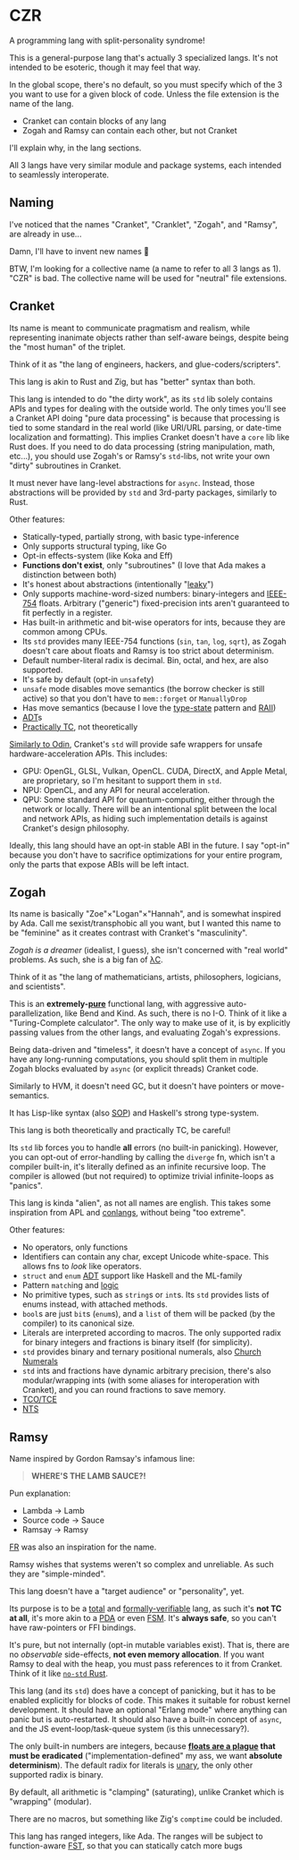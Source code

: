 # CZR
A programming lang with split-personality syndrome!

This is a general-purpose lang that's actually 3 specialized langs. It's not intended to be esoteric, though it may feel that way.

In the global scope, there's no default, so you must specify which of the 3 you want to use for a given block of code. Unless the file extension is the name of the lang.

- Cranket can contain blocks of any lang
- Zogah and Ramsy can contain each other, but not Cranket

I'll explain why, in the lang sections.

All 3 langs have very similar module and package systems, each intended to seamlessly interoperate.

## Naming
I've noticed that the names "Cranket", "Cranklet", "Zogah", and "Ramsy", are already in use...

Damn, I'll have to invent new names 🥲

BTW, I'm looking for a collective name (a name to refer to all 3 langs as 1). "CZR" is bad. The collective name will be used for "neutral" file extensions.

## Cranket
Its name is meant to communicate pragmatism and realism, while representing inanimate objects rather than self-aware beings, despite being the "most human" of the triplet.

Think of it as "the lang of engineers, hackers, and glue-coders/scripters".

This lang is akin to Rust and Zig, but has "better" syntax than both.

This lang is intended to do "the dirty work", as its `std` lib solely contains APIs and types for dealing with the outside world. The only times you'll see a Cranket API doing "pure data processing" is because that processing is tied to some standard in the real world (like URI/URL parsing, or date-time localization and formatting). This implies Cranket doesn't have a `core` lib like Rust does. If you need to do data processing (string manipulation, math, etc...), you should use Zogah's or Ramsy's `std`-libs, not write your own "dirty" subroutines in Cranket.

It must never have lang-level abstractions for `async`. Instead, those abstractions will be provided by `std` and 3rd-party packages, similarly to Rust.

Other features:
- Statically-typed, partially strong, with basic type-inference
- Only supports structural typing, like Go
- Opt-in effects-system (like Koka and Eff)
- **Functions don't exist**, only "subroutines" (I love that Ada makes a distinction between both)
- It's honest about abstractions (intentionally "[leaky](https://en.wikipedia.org/wiki/Leaky_abstraction)")
- Only supports machine-word-sized numbers: binary-integers and [IEEE-754](https://en.wikipedia.org/wiki/IEEE_754) floats. Arbitrary ("generic") fixed-precision ints aren't guaranteed to fit perfectly in a register.
- Has built-in arithmetic and bit-wise operators for ints, because they are common among CPUs.
- Its `std` provides many IEEE-754 functions (`sin`, `tan`, `log`, `sqrt`), as Zogah doesn't care about floats and Ramsy is too strict about determinism.
- Default number-literal radix is decimal. Bin, octal, and hex,  are also supported.
- It's safe by default (opt-in `unsafe`ty)
- `unsafe` mode disables move semantics (the borrow checker is still active) so that you don't have to `mem::forget` or `ManuallyDrop`
- Has move semantics (because I love the [type-state](https://cliffle.com/blog/rust-typestate) pattern and [RAII](https://en.wikipedia.org/wiki/Resource_acquisition_is_initialization))
- [ADT](https://en.wikipedia.org/wiki/Algebraic_data_type)s
- [Practically TC](https://gavinhoward.com/2024/03/what-computers-cannot-do-the-consequences-of-turing-completeness), not theoretically

[Similarly to Odin](https://odin-lang.org/#batteries-included), Cranket's `std` will provide safe wrappers for unsafe hardware-acceleration APIs. This includes:
- GPU: OpenGL, GLSL, Vulkan, OpenCL. CUDA, DirectX, and Apple Metal, are proprietary, so I'm hesitant to support them in `std`.
- NPU: OpenCL, and any API for neural acceleration.
- QPU: Some standard API for quantum-computing, either through the network or locally. There will be an intentional split between the local and network APIs, as hiding such implementation details is against Cranket's design philosophy.


Ideally, this lang should have an opt-in stable ABI in the future. I say "opt-in" because you don't have to sacrifice optimizations for your entire program, only the parts that expose ABIs will be left intact.

## Zogah
Its name is basically "Zoe"×"Logan"×"Hannah", and is somewhat inspired by Ada. Call me sexist/transphobic all you want, but I wanted this name to be "feminine" as it creates contrast with Cranket's "masculinity".

_Zogah is a dreamer_ (idealist, I guess), she isn't concerned with "real world" problems. As such, she is a big fan of [λC](https://en.wikipedia.org/wiki/Lambda_calculus).

Think of it as "the lang of mathematicians, artists, philosophers, logicians, and scientists".

This is an **extremely-[pure](https://en.wikipedia.org/wiki/Purely_functional_programming)** functional lang, with aggressive auto-parallelization, like Bend and Kind. As such, there is no I-O. Think of it like a "Turing-Complete calculator". The only way to make use of it, is by explicitly passing values from the other langs, and evaluating Zogah's expressions.

Being data-driven and "timeless", it doesn't have a concept of `async`. If you have any long-running computations, you should split them in multiple Zogah blocks evaluated by `async` (or explicit threads) Cranket code.

Similarly to HVM, it doesn't need GC, but it doesn't have pointers or move-semantics.

It has Lisp-like syntax (also [SOP](https://en.wikipedia.org/wiki/Stack-oriented_programming)) and Haskell's strong type-system.

This lang is both theoretically and practically TC, be careful!

Its `std` lib forces you to handle **all** errors (no built-in panicking). However, you can opt-out of error-handling by calling the `diverge` fn, which isn't a compiler built-in, it's literally defined as an infinite recursive loop. The compiler is allowed (but not required) to optimize trivial infinite-loops as "panics".

This lang is kinda "alien", as not all names are english. This takes some inspiration from APL and [conlangs](https://en.wikipedia.org/wiki/Constructed_language), without being "too extreme".

Other features:
- No operators, only functions
- Identifiers can contain any char, except Unicode white-space. This allows fns to _look_ like operators.
- `struct` and `enum` [ADT](https://en.wikipedia.org/wiki/Algebraic_data_type) support like Haskell and the ML-family
- Pattern `match`ing and [logic](https://en.wikipedia.org/wiki/Logic_programming)
- No primitive types, such as `string`s or `int`s. Its `std` provides lists of enums instead, with attached methods.
- `bool`s are just `bit`s (`enum`s), and a `list` of them will be packed (by the compiler) to its canonical size.
- Literals are interpreted according to macros. The only supported radix for binary integers and fractions is binary itself (for simplicity).
- `std` provides binary and ternary positional numerals, also [Church Numerals](https://en.wikipedia.org/wiki/Church_encoding)
- `std` ints and fractions have dynamic arbitrary precision, there's also modular/wrapping ints (with some aliases for interoperation with Cranket), and you can round fractions to save memory.
- [TCO/TCE](https://en.wikipedia.org/wiki/Tail_call)
- [NTS](https://en.wikipedia.org/wiki/Nominal_type_system)

## Ramsy
Name inspired by Gordon Ramsay's infamous line:
> **WHERE'S THE LAMB SAUCE?!**

Pun explanation:
- Lambda -> Lamb
- Source code -> Sauce
- Ramsay -> Ramsy

[FR](https://en.wikipedia.org/wiki/Frank_Ramsey_(mathematician)) was also an inspiration for the name.

Ramsy wishes that systems weren't so complex and unreliable. As such they are "simple-minded".

This lang doesn't have a "target audience" or "personality", yet.

Its purpose is to be a [total](https://en.wikipedia.org/wiki/Total_functional_programming) and [formally-verifiable](https://en.wikipedia.org/wiki/Formal_verification) lang, as such it's **not TC at all**, it's more akin to a [PDA](https://en.wikipedia.org/wiki/Pushdown_automaton) or even [FSM](https://en.wikipedia.org/wiki/Finite-state_machine). It's **always safe**, so you can't have raw-pointers or FFI bindings.

It's pure, but not internally (opt-in mutable variables exist). That is, there are no _observable_ side-effects, **not even memory allocation**.  If you want Ramsy to deal with the heap, you must pass references to it from Cranket. Think of it like [`no-std` Rust](https://matklad.github.io/2022/10/06/hard-mode-rust.html).

This lang (and its `std`) does have a concept of panicking, but it has to be enabled explicitly for blocks of code. This makes it suitable for robust kernel development. It should have an optional "Erlang mode" where anything can panic but is auto-restarted. It should also have a built-in concept of `async`, and the JS event-loop/task-queue system (is this unnecessary?).

The only built-in numbers are integers, because **[floats are a plague](https://reddit.com/r/ProgrammerHumor/comments/13gt6co/standagainstfloats/) that must be eradicated** ("implementation-defined" my ass, we want **absolute determinism**). The default radix for literals is [unary](https://en.wikipedia.org/wiki/Unary_numeral_system), the only other supported radix is binary.

By default, all arithmetic is "clamping" (saturating), unlike Cranket which is "wrapping" (modular).

There are no macros, but something like Zig's `comptime` could be included.

This lang has ranged integers, like Ada. The ranges will be subject to function-aware [FST](https://en.wikipedia.org/wiki/Flow-sensitive_typing), so that you can statically catch more bugs
